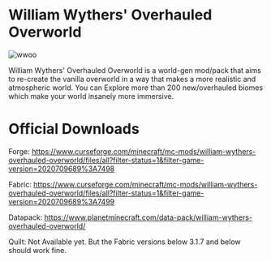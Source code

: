# William Wythers' Overhauled Overworld
![wwoo](https://user-images.githubusercontent.com/54945257/197195300-dccdd0a0-217d-4945-9f31-2549636dbc66.png)


William Wythers' Overhauled Overworld is a world-gen mod/pack that aims to re-create the vanilla overworld in a way that makes a more realistic and atmospheric world. You can Explore more than 200 new/overhauled biomes which make your world insanely more immersive.

# Official Downloads
Forge: https://www.curseforge.com/minecraft/mc-mods/william-wythers-overhauled-overworld/files/all?filter-status=1&filter-game-version=2020709689%3A7498

Fabric: https://www.curseforge.com/minecraft/mc-mods/william-wythers-overhauled-overworld/files/all?filter-status=1&filter-game-version=2020709689%3A7499

Datapack: https://www.planetminecraft.com/data-pack/william-wythers-overhauled-overworld/

Quilt: Not Available yet. But the Fabric versions below 3.1.7 and below should work fine.

